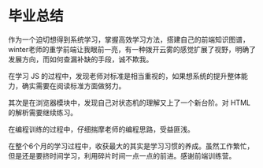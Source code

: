 # 毕业总结

作为一个迫切想得到系统学习，掌握高效学习方法，搭建自己的前端知识图谱，winter老师的重学前端让我眼前一亮，有一种拨开云雾的感觉扩展了视野，明确了发展方向，而如何查漏补缺的手段，诚不欺我。

在学习 JS 的过程中，发现老师对标准是相当重视的，如果想系统的提升整体能力，确实需要在阅读标准方面做努力。

其次是在浏览器模块中，发现自己对状态机的理解又上了一个新台阶。对 HTML 的解析需要继续练习。

在编程训练的过程中，仔细揣摩老师的编程思路，受益匪浅。

在整个6个月的学习过程中，收获最大的其实是学习习惯的养成。虽然工作繁忙，但是还是要挤时间学习，利用碎片时间一点一点的前进。感谢前端训练营。